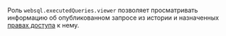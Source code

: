 Роль `websql.executedQueries.viewer` позволяет просматривать информацию об опубликованном запросе из истории и назначенных [правах доступа](../../../iam/concepts/access-control/index.md) к нему.
